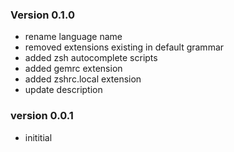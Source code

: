 ### Version 0.1.0
- rename language name
- removed extensions existing in default grammar
- added zsh autocomplete scripts
- added gemrc extension
- added zshrc.local extension
- update description

### version 0.0.1
- inititial
